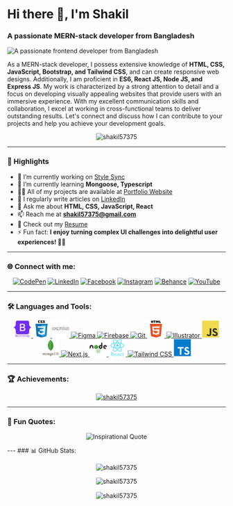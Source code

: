 # Hi there 👋, I'm Shakil

### A passionate MERN-stack developer from Bangladesh

![A passionate frontend developer from Bangladesh](https://i.ibb.co.com/rcBrrzd/Black-and-Yellow-Web-Developer-Linked-In-Banner-1.png)

As a MERN-stack developer, I possess extensive knowledge of **HTML, CSS, JavaScript, Bootstrap, and Tailwind CSS**, and can create responsive web designs. Additionally, I am proficient in **ES6, React JS, Node JS, and Express JS**. My work is characterized by a strong attention to detail and a focus on developing visually appealing websites that provide users with an immersive experience. With my excellent communication skills and collaboration, I excel at working in cross-functional teams to deliver outstanding results. Let's connect and discuss how I can contribute to your projects and help you achieve your development goals.

<p align="center"> <img src="https://komarev.com/ghpvc/?username=shakil57375&label=Profile%20views&color=0e75b6&style=flat" alt="shakil57375" /> </p>

---

### 🌟 Highlights
- 🔭 I’m currently working on [Style Sync](https://style-sync-client.vercel.app/)
- 🌱 I’m currently learning **Mongoose, Typescript**
- 👨‍💻 All of my projects are available at [Portfolio Website](https://shakil57375-portfolio.netlify.app/)
- 📝 I regularly write articles on [LinkedIn](https://www.linkedin.com/in/shakil-hossian-757817263/)
- 💬 Ask me about **HTML, CSS, JavaScript, React**
- 📫 Reach me at **shakil57375@gmail.com**
- 📄 Check out my [Resume](https://drive.google.com/file/d/1kGri4ATYHcXqJq7zcGthxx6gUjOjSGMe/view?usp=sharing)
- ⚡ Fun fact: **I enjoy turning complex UI challenges into delightful user experiences! 🚀✨**

---

### 🌐 Connect with me:

<p align="center">
<a href="https://codepen.io/https://codepen.io/shakil-hossain-the-bashful" target="blank"><img src="https://raw.githubusercontent.com/rahuldkjain/github-profile-readme-generator/master/src/images/icons/Social/codepen.svg" alt="CodePen" height="30" width="40" /></a>
<a href="https://www.linkedin.com/in/shakil-hossian-757817263/" target="blank"><img src="https://raw.githubusercontent.com/rahuldkjain/github-profile-readme-generator/master/src/images/icons/Social/linked-in-alt.svg" alt="LinkedIn" height="30" width="40" /></a>
<a href="https://web.facebook.com/profile.php?id=100056182026221" target="blank"><img src="https://raw.githubusercontent.com/rahuldkjain/github-profile-readme-generator/master/src/images/icons/Social/facebook.svg" alt="Facebook" height="30" width="40" /></a>
<a href="https://instagram.com/shakil57375" target="blank"><img src="https://raw.githubusercontent.com/rahuldkjain/github-profile-readme-generator/master/src/images/icons/Social/instagram.svg" alt="Instagram" height="30" width="40" /></a>
<a href="https://www.behance.net/shakilhossain57375" target="blank"><img src="https://raw.githubusercontent.com/rahuldkjain/github-profile-readme-generator/master/src/images/icons/Social/behance.svg" alt="Behance" height="30" width="40" /></a>
<a href="https://www.youtube.com/@shakilhossain5068" target="blank"><img src="https://raw.githubusercontent.com/rahuldkjain/github-profile-readme-generator/master/src/images/icons/Social/youtube.svg" alt="YouTube" height="30" width="40" /></a>
</p>

---

### 🛠️ Languages and Tools:

<p align="center"> 
  <a href="https://getbootstrap.com" target="_blank" rel="noreferrer"> <img src="https://raw.githubusercontent.com/devicons/devicon/master/icons/bootstrap/bootstrap-plain-wordmark.svg" alt="Bootstrap" width="40" height="40"/> </a> 
  <a href="https://www.w3schools.com/css/" target="_blank" rel="noreferrer"> <img src="https://raw.githubusercontent.com/devicons/devicon/master/icons/css3/css3-original-wordmark.svg" alt="CSS3" width="40" height="40"/> </a> 
  <a href="https://expressjs.com" target="_blank" rel="noreferrer"> <img src="https://raw.githubusercontent.com/devicons/devicon/master/icons/express/express-original-wordmark.svg" alt="Express.js" width="40" height="40"/> </a>
  <a href="https://www.figma.com/" target="_blank" rel="noreferrer"> <img src="https://www.vectorlogo.zone/logos/figma/figma-icon.svg" alt="Figma" width="40" height="40"/> </a>
  <a href="https://firebase.google.com/" target="_blank" rel="noreferrer"> <img src="https://www.vectorlogo.zone/logos/firebase/firebase-icon.svg" alt="Firebase" width="40" height="40"/> </a> 
  <a href="https://git-scm.com/" target="_blank" rel="noreferrer"> <img src="https://www.vectorlogo.zone/logos/git-scm/git-scm-icon.svg" alt="Git" width="40" height="40"/> </a> 
  <a href="https://www.w3.org/html/" target="_blank" rel="noreferrer"> <img src="https://raw.githubusercontent.com/devicons/devicon/master/icons/html5/html5-original-wordmark.svg" alt="HTML5" width="40" height="40"/> </a> 
  <a href="https://www.adobe.com/in/products/illustrator.html" target="_blank" rel="noreferrer"> <img src="https://www.vectorlogo.zone/logos/adobe_illustrator/adobe_illustrator-icon.svg" alt="Illustrator" width="40" height="40"/> </a> 
  <a href="https://developer.mozilla.org/en-US/docs/Web/JavaScript" target="_blank" rel="noreferrer"> <img src="https://raw.githubusercontent.com/devicons/devicon/master/icons/javascript/javascript-original.svg" alt="JavaScript" width="40" height="40"/> </a> 
  <a href="https://www.mongodb.com/" target="_blank" rel="noreferrer"> <img src="https://raw.githubusercontent.com/devicons/devicon/master/icons/mongodb/mongodb-original-wordmark.svg" alt="MongoDB" width="40" height="40"/> </a> 
  <a href="https://nextjs.org/" target="_blank" rel="noreferrer"> <img src="https://cdn.worldvectorlogo.com/logos/nextjs-2.svg" alt="Next.js" width="40" height="40"/> </a> 
  <a href="https://nodejs.org" target="_blank" rel="noreferrer"> <img src="https://raw.githubusercontent.com/devicons/devicon/master/icons/nodejs/nodejs-original-wordmark.svg" alt="Node.js" width="40" height="40"/> </a> 
  <a href="https://reactjs.org/" target="_blank" rel="noreferrer"> <img src="https://raw.githubusercontent.com/devicons/devicon/master/icons/react/react-original-wordmark.svg" alt="React" width="40" height="40"/> </a> 
  <a href="https://tailwindcss.com/" target="_blank" rel="noreferrer"> <img src="https://www.vectorlogo.zone/logos/tailwindcss/tailwindcss-icon.svg" alt="Tailwind CSS" width="40" height="40"/> </a> 
  <a href="https://www.typescriptlang.org/" target="_blank" rel="noreferrer"> <img src="https://raw.githubusercontent.com/devicons/devicon/master/icons/typescript/typescript-original.svg" alt="TypeScript" width="40" height="40"/> </a> 
</p>

---

### 🏆 Achievements:
<p align="center">
  <a href="https://github.com/ryo-ma/github-profile-trophy"><img src="https://github-profile-trophy.vercel.app/?username=shakil57375&theme=dracula&row=1&column=6" alt="shakil57375" /></a>
</p>

---

### 🎨 Fun Quotes:
<p align="center">
  <img src="https://quotes-github-readme.vercel.app/api?type=horizontal&theme=radical" alt="Inspirational Quote">
</p>
---
### 📊 GitHub Stats:
<p align="center">
  <img align="center" src="https://github-readme-stats.vercel.app/api?username=shakil57375&show_icons=true&locale=en&theme=radical" alt="shakil57375" />
</p>
<p align="center">
  <img align="center" src="https://github-readme-stats.vercel.app/api/top-langs?username=shakil57375&show_icons=true&locale=en&layout=compact&theme=radical" alt="shakil57375" />
</p>

<p align="center">
  <img align="center" src="https://github-readme-streak-stats.herokuapp.com/?user=shakil57375&theme=radical" alt="shakil57375" />
</p>

